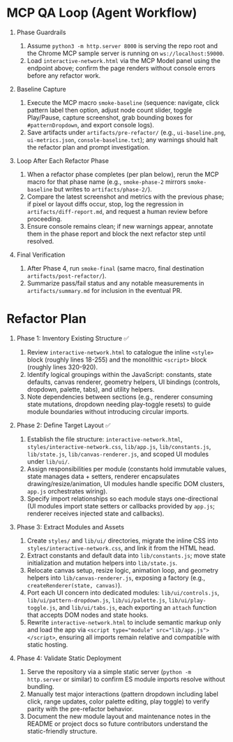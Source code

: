 # MCP QA Loop (Agent Workflow)

1. Phase Guardrails
   1. Assume `python3 -m http.server 8000` is serving the repo root and the Chrome MCP sample server is running on `ws://localhost:59000`.
   2. Load `interactive-network.html` via the MCP Model panel using the endpoint above; confirm the page renders without console errors before any refactor work.

2. Baseline Capture
   1. Execute the MCP macro `smoke-baseline` (sequence: navigate, click pattern label then option, adjust node count slider, toggle Play/Pause, capture screenshot, grab bounding boxes for `#patternDropdown`, and export console logs).
   2. Save artifacts under `artifacts/pre-refactor/` (e.g., `ui-baseline.png`, `ui-metrics.json`, `console-baseline.txt`); any warnings should halt the refactor plan and prompt investigation.

3. Loop After Each Refactor Phase
   1. When a refactor phase completes (per plan below), rerun the MCP macro for that phase name (e.g., `smoke-phase-2` mirrors `smoke-baseline` but writes to `artifacts/phase-2/`).
   2. Compare the latest screenshot and metrics with the previous phase; if pixel or layout diffs occur, stop, log the regression in `artifacts/diff-report.md`, and request a human review before proceeding.
   3. Ensure console remains clean; if new warnings appear, annotate them in the phase report and block the next refactor step until resolved.

4. Final Verification
   1. After Phase 4, run `smoke-final` (same macro, final destination `artifacts/post-refactor/`).
   2. Summarize pass/fail status and any notable measurements in `artifacts/summary.md` for inclusion in the eventual PR.

# Refactor Plan

1. Phase 1: Inventory Existing Structure ✅
   1. Review `interactive-network.html` to catalogue the inline `<style>` block (roughly lines 18-255) and the monolithic `<script>` block (roughly lines 320-920).
   2. Identify logical groupings within the JavaScript: constants, state defaults, canvas renderer, geometry helpers, UI bindings (controls, dropdown, palette, tabs), and utility helpers.
   3. Note dependencies between sections (e.g., renderer consuming state mutations, dropdown needing play-toggle resets) to guide module boundaries without introducing circular imports.

2. Phase 2: Define Target Layout ✅
   1. Establish the file structure: `interactive-network.html`, `styles/interactive-network.css`, `lib/app.js`, `lib/constants.js`, `lib/state.js`, `lib/canvas-renderer.js`, and scoped UI modules under `lib/ui/`.
   2. Assign responsibilities per module (constants hold immutable values, state manages data + setters, renderer encapsulates drawing/resize/animation, UI modules handle specific DOM clusters, `app.js` orchestrates wiring).
   3. Specify import relationships so each module stays one-directional (UI modules import state setters or callbacks provided by `app.js`; renderer receives injected state and callbacks).

3. Phase 3: Extract Modules and Assets
   1. Create `styles/` and `lib/ui/` directories, migrate the inline CSS into `styles/interactive-network.css`, and link it from the HTML head.
   2. Extract constants and default data into `lib/constants.js`; move state initialization and mutation helpers into `lib/state.js`.
   3. Relocate canvas setup, resize logic, animation loop, and geometry helpers into `lib/canvas-renderer.js`, exposing a factory (e.g., `createRenderer(state, canvas)`).
   4. Port each UI concern into dedicated modules: `lib/ui/controls.js`, `lib/ui/pattern-dropdown.js`, `lib/ui/palette.js`, `lib/ui/play-toggle.js`, and `lib/ui/tabs.js`, each exporting an `attach` function that accepts DOM nodes and state hooks.
   5. Rewrite `interactive-network.html` to include semantic markup only and load the app via `<script type="module" src="lib/app.js"></script>`, ensuring all imports remain relative and compatible with static hosting.

4. Phase 4: Validate Static Deployment
   1. Serve the repository via a simple static server (`python -m http.server` or similar) to confirm ES module imports resolve without bundling.
   2. Manually test major interactions (pattern dropdown including label click, range updates, color palette editing, play toggle) to verify parity with the pre-refactor behavior.
   3. Document the new module layout and maintenance notes in the README or project docs so future contributors understand the static-friendly structure.
